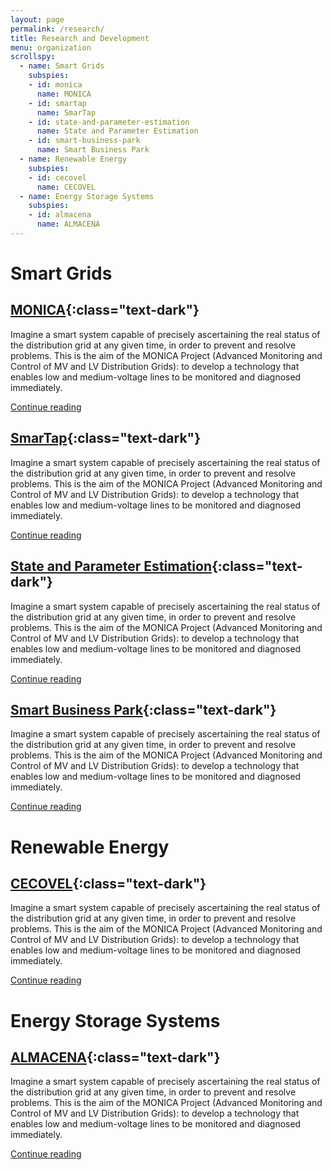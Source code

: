 ```yaml
---
layout: page
permalink: /research/
title: Research and Development
menu: organization
scrollspy:
  - name: Smart Grids
    subspies:
    - id: monica
      name: MONICA
    - id: smartap
      name: SmarTap
    - id: state-and-parameter-estimation
      name: State and Parameter Estimation
    - id: smart-business-park
      name: Smart Business Park
  - name: Renewable Energy
    subspies:
    - id: cecovel
      name: CECOVEL
  - name: Energy Storage Systems
    subspies:
    - id: almacena
      name: ALMACENA
---
```


# Smart Grids

## [MONICA](/research/monica/){:class="text-dark"}

Imagine a smart system capable of precisely ascertaining the real status of the distribution grid at any given time, in order to prevent and resolve problems. This is the aim of the MONICA Project (Advanced Monitoring and Control of MV and LV Distribution Grids): to develop a technology that enables low and medium-voltage lines to be monitored and diagnosed immediately.

[Continue reading](/research/monica/)

## [SmarTap](/research/smartap/){:class="text-dark"}

Imagine a smart system capable of precisely ascertaining the real status of the distribution grid at any given time, in order to prevent and resolve problems. This is the aim of the MONICA Project (Advanced Monitoring and Control of MV and LV Distribution Grids): to develop a technology that enables low and medium-voltage lines to be monitored and diagnosed immediately.

[Continue reading](/research/smartap/)

## [State and Parameter Estimation](/research/state-and-parameter-estimation/){:class="text-dark"}

Imagine a smart system capable of precisely ascertaining the real status of the distribution grid at any given time, in order to prevent and resolve problems. This is the aim of the MONICA Project (Advanced Monitoring and Control of MV and LV Distribution Grids): to develop a technology that enables low and medium-voltage lines to be monitored and diagnosed immediately.

[Continue reading](/research/state-and-parameter-estimation/)

## [Smart Business Park](/research/smart-business-park/){:class="text-dark"}

Imagine a smart system capable of precisely ascertaining the real status of the distribution grid at any given time, in order to prevent and resolve problems. This is the aim of the MONICA Project (Advanced Monitoring and Control of MV and LV Distribution Grids): to develop a technology that enables low and medium-voltage lines to be monitored and diagnosed immediately.

[Continue reading](/research/smart-business-park/)

# Renewable Energy

## [CECOVEL](/research/cecovel/){:class="text-dark"}

Imagine a smart system capable of precisely ascertaining the real status of the distribution grid at any given time, in order to prevent and resolve problems. This is the aim of the MONICA Project (Advanced Monitoring and Control of MV and LV Distribution Grids): to develop a technology that enables low and medium-voltage lines to be monitored and diagnosed immediately.

[Continue reading](/research/cecovel/)

# Energy Storage Systems

## [ALMACENA](/research/almacena/){:class="text-dark"}

Imagine a smart system capable of precisely ascertaining the real status of the distribution grid at any given time, in order to prevent and resolve problems. This is the aim of the MONICA Project (Advanced Monitoring and Control of MV and LV Distribution Grids): to develop a technology that enables low and medium-voltage lines to be monitored and diagnosed immediately.

[Continue reading](/research/almacena/)